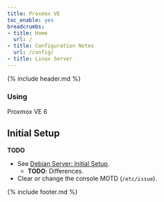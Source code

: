 ```yaml
---
title: Proxmox VE
toc_enable: yes
breadcrumbs:
- title: Home
  url: /
- title: Configuration Notes
  url: /config/
- title: Linux Server
---
```

{% include header.md %}

### Using
Proxmox VE 6

## Initial Setup

**TODO**

- See [Debian Server: Initial Setup](debian-server/#initial-setup).
  - **TODO**: Differences.
- Clear or change the console MOTD (`/etc/issue`).

{% include footer.md %}
